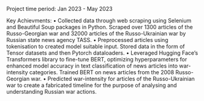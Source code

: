 Project time period: Jan 2023 - May 2023

Key Achievments:
•	Collected data through web scraping using Selenium and Beautiful Soup packages in Python. Scraped over 1300 articles of the Russo-Georgian war and 32000 articles of the Russo-Ukrainian war by Russian state news agency TASS.
•	Preprocessed articles using tokenisation to created model suitable input. Stored data in the form of Tensor datasets and then Pytorch dataloaders.
•	Leveraged Hugging Face’s Transformers library to fine-tune BERT, optimizing hyperparameters for enhanced model accuracy in text classification of news articles into war-intensity categories. Trained BERT on news articles from the 2008 Russo-Georgian war.
•	Predicted war-intensity for articles of the Russo-Ukrainian war to create a fabricated timeline for the purpose of analysing and understanding Russian war actions.
